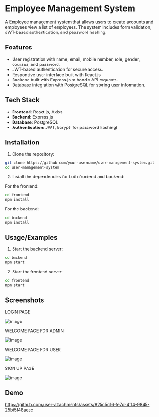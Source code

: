 
# Employee Management System

A Employee management system that allows users to create accounts and employees view a list of employees. The system includes form validation, JWT-based authentication, and password hashing.


## Features

- User registration with name, email, mobile number, role, gender, courses, and password.
- JWT-based authentication for secure access.
- Responsive user interface built with React.js.
- Backend built with Express.js to handle API requests.
- Database integration with PostgreSQL for storing user information.


## Tech Stack

- **Frontend**: React.js, Axios
- **Backend**: Express.js
- **Database**: PostgreSQL
- **Authentication**: JWT, bcrypt (for password hashing)


## Installation

1. Clone the repository:

```bash
git clone https://github.com/your-username/user-management-system.git
cd user-management-system
```

2. Install the dependencies for both frontend and backend:

For the frontend:

```bash
cd frontend
npm install
```

For the backend:

```bash
cd backend
npm install
```
    
## Usage/Examples

1. Start the backend server:

```bash
cd backend
npm start
```

2. Start the frontend server:

```bash
cd frontend
npm start
```


## Screenshots
LOGIN PAGE

![image](https://github.com/user-attachments/assets/55c9a308-e10a-406e-9181-7b491cea2180)

WELCOME PAGE FOR ADMIN

![image](https://github.com/user-attachments/assets/22490741-c0f1-4ee9-b8f5-c34fda6ee090)

WELCOME PAGE FOR USER 

![image](https://github.com/user-attachments/assets/f75a2602-64da-4ed5-bdb5-075fd8047942)

SIGN UP PAGE

![image](https://github.com/user-attachments/assets/857727f6-e8b3-4bd3-bba3-4102d5a67036)


## Demo

https://github.com/user-attachments/assets/825c5c16-fe7d-4f14-9845-25bf5f48aeec


